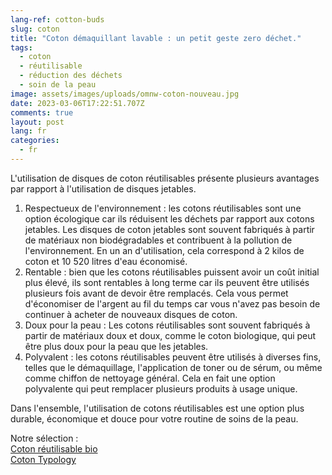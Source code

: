 ```yaml
---
lang-ref: cotton-buds
slug: coton
title: "Coton démaquillant lavable : un petit geste zero déchet."
tags:
  - coton
  - réutilisable
  - réduction des déchets
  - soin de la peau
image: assets/images/uploads/omnw-coton-nouveau.jpg
date: 2023-03-06T17:22:51.707Z
comments: true
layout: post
lang: fr
categories:
  - fr
---
```

L'utilisation de disques de coton réutilisables présente plusieurs avantages par rapport à l'utilisation de disques jetables. 

1. Respectueux de l'environnement : les cotons réutilisables sont une option écologique car ils réduisent les déchets par rapport aux cotons jetables. Les disques de coton jetables sont souvent fabriqués à partir de matériaux non biodégradables et contribuent à la pollution de l'environnement. En un an d'utilisation, cela correspond à 2 kilos de coton et 10 520 litres d'eau économisé.
2. Rentable : bien que les cotons réutilisables puissent avoir un coût initial plus élevé, ils sont rentables à long terme car ils peuvent être utilisés plusieurs fois avant de devoir être remplacés. Cela vous permet d'économiser de l'argent au fil du temps car vous n'avez pas besoin de continuer à acheter de nouveaux disques de coton.
3. Doux pour la peau : Les cotons réutilisables sont souvent fabriqués à partir de matériaux doux et doux, comme le coton biologique, qui peut être plus doux pour la peau que les jetables.
4. Polyvalent : les cotons réutilisables peuvent être utilisés à diverses fins, telles que le démaquillage, l'application de toner ou de sérum, ou même comme chiffon de nettoyage général. Cela en fait une option polyvalente qui peut remplacer plusieurs produits à usage unique.

Dans l'ensemble, l'utilisation de cotons réutilisables est une option plus durable, économique et douce pour votre routine de soins de la peau.

N﻿otre sélection : \
[C﻿oton réutilisable bio](https://lavieestgreen.fr/products/5-cotons-reutilisables-demaquillants-en-coton-bio-gots)\
[C﻿oton Typology](https://www.typology.com/products/cotons-demaquillants-reutilisables)
